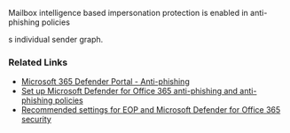 Mailbox intelligence based impersonation protection is enabled in anti-phishing policies

s individual sender graph.

### Related Links

* [Microsoft 365 Defender Portal - Anti-phishing](https://security.microsoft.com/antiphishing) 
* [Set up Microsoft Defender for Office 365 anti-phishing and anti-phishing policies](https://aka.ms/orca-atpp-docs-9) 
* [Recommended settings for EOP and Microsoft Defender for Office 365 security](https://aka.ms/orca-atpp-docs-7)
